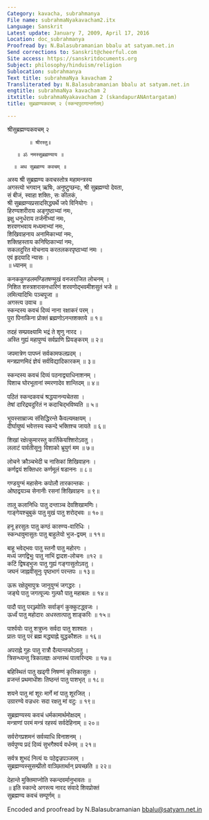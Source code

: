 ```yaml
---
Category: kavacha, subrahmanya
File name: subrahmaNyakavacham2.itx
Language: Sanskrit
Latest update: January 7, 2009, April 17, 2016
Location: doc_subrahmanya
Proofread by: N.Balasubramanian bbalu at satyam.net.in
Send corrections to: Sanskrit@cheerful.com
Site access: https://sanskritdocuments.org
Subject: philosophy/hinduism/religion
Sublocation: subrahmanya
Text title: subrahmaNya kavacham 2
Transliterated by: N.Balasubramanian bbalu at satyam.net.in
engtitle: subrahmaNya kavacham 2
itxtitle: subrahmaNyakavacham 2 (skandapurANAntargatam)
title: सुब्रह्मण्यकवचम् २ (स्कन्दपुराणान्तर्गतम्)

---
```

  
 श्रीसुब्रह्मण्यकवचम् २   
  
           ॥ श्रीरस्तु॥  
  
       ॥ ॐ नमस्सुब्रह्मण्याय ॥  
  
      ॥ अथ सुब्रह्मण्य कवचम् ॥  
  
अस्य श्री सुब्रह्मण्य कवचस्तोत्र महामन्त्रस्य   
अगस्त्यो भगवान् ऋषिः, अनुष्टुप्छन्दः, श्री सुब्रह्मण्यो देवता,  
सं बीजं, स्वाहा शक्तिः, सः कीलकं,  
श्री सुब्रह्मण्यप्रसादसिद्ध्यर्थे जपे विनियोगः ।  
हिरण्यशरीराय अङ्गुष्ठाभ्यां नमः,  
इक्षु धनुर्धराय तर्जनीभ्यां नमः,  
शरवणभवाय मध्यमाभ्यां नमः,   
शिखिवाहनाय अनामिकाभ्यां नमः,  
शक्तिहस्ताय कनिष्ठिकाभ्यां नमः,  
सकलदुरित मोचनाय करतलकरपृष्ठाभ्यां नमः ।  
एवं हृदयादि न्यासः ।  
          ॥ ध्यानम् ॥  
  
कनककुण्डलमण्डितषण्मुखं वनजराजित लोचनम् ।  
निशित शस्त्रशरासनधारिणं शरवणोद्भवमीशसुतं भजे ॥   
लमित्यादिभिः पञ्चपूजा ॥   
अगस्त्य उवाच ॥   
स्कन्दस्य कवचं दिव्यं नाना रक्षाकरं परम् ।  
पुरा पिनाकिना प्रोक्तं ब्रह्मणोऽनन्तशक्तये ॥ १॥  
  
तदहं सम्प्रवक्ष्यामि भद्रं ते शृणु नारद ।  
अस्ति गुह्यं महापुण्यं सर्वप्राणि प्रियङ्करम् ॥ २॥  
  
जपमात्रेण पापघ्नं सर्वकामफलप्रदम् ।  
मन्त्रप्राणमिदं ज्ञेयं सर्वविद्यादिकारकम् ॥ ३॥  
  
स्कन्दस्य कवचं दिव्यं पठनाद्व्याधिनाशनम् ।  
पिशाच घोरभूतानां स्मरणादेव शान्तिदम् ॥ ४॥  
  
पठितं स्कन्दकवचं श्रद्धयानन्यचेतसा ।  
तेषां दारिद्र्यदुरितं न कदाचिद्भविष्यति ॥ ५॥  
  
भूयस्साम्राज्य संसिद्धिरन्ते कैवल्यमक्षयम् ।  
दीर्घायुष्यं भवेत्तस्य स्कन्दे भक्तिश्च जायते ॥ ६॥  
  
शिखां रक्षेत्कुमारस्तु कार्तिकेयश्शिरोऽवतु ।  
ललाटं पार्वतीसूनुः विशाको भ्रूयुगं मम ॥ ७॥  
  
लोचने क्रौञ्चभेदी च नासिकां शिखिवाहनः ।  
कर्णद्वयं शक्तिधरः कर्णमूलं षडाननः ॥ ८॥  
  
गण्डयुग्मं महासेनः कपोलौ तारकान्तकः ।  
ओष्ठद्वयञ्च सेनानीः रसनां शिखिवाहनः ॥ ९॥  
  
तालू कलानिधिः पातु दन्ताञ्च देवशिखामणिः।  
गाङ्गेयश्चुबुकं पातु मुखं पातु शरोद्भवः ॥ १०॥  
  
हनू हरसुतः पातु कण्ठं कारुण्य-वारिधिः ।  
स्कन्धावुमासुतः पातु बाहुलेयो भुज-द्वयम् ॥ ११॥  
  
बाहू भवेद्भवः पातु स्तनौ पातु महोरगः ।  
मध्यं जगद्विभुः पातु नाभिं द्वादश-लोचनः ॥१२ ॥   
कटिं द्विषड्भुजः पातु गुह्यं गङ्गासुतोऽवतु ।  
जघनं जाह्नवीसूनुः पृष्ठभागं परन्तपः ॥ १३॥  
  
ऊरू रक्षेदुमापुत्रः जानुयुग्मं जगद्धरः ।  
जङ्घे पातु जगत्पूज्यः गुल्फौ पातु महाबलः ॥ १४॥  
  
पादौ पातु परञ्ज्योतिः सर्वाङ्गं कुक्कुटद्ध्वजः ।  
ऊर्ध्वं पातु महोदारः अधस्तात्पातु शाङ्करिः ॥ १५॥  
  
पार्श्वयोः पातु शत्रुघ्नः सर्वदा पातु शाश्वतः ।  
प्रातः पातु परं ब्रह्म मद्ध्याह्ने युद्धकौशलः ॥ १६॥  
  
अपराह्ने गुहः पातु रात्रौ दैत्यान्तकोऽवतु ।  
त्रिसन्ध्यन्तु त्रिकालज्ञः अन्तस्थं पात्वरिन्दमः ॥ १७॥  
  
बहिस्थितं पातु खढ्गी निषण्णं कृत्तिकासुतः ।  
व्रजन्तं प्रथमाधीशः तिष्ठन्तं पातु पाशभृत् ॥ १८॥  
  
शयने पातु मां शूरः मार्गे मां पातु शूरजित् ।  
उग्रारण्ये वज्रधरः सदा रक्षतु मां वटुः ॥ १९॥  
  
सुब्रह्मण्यस्य कवचं धर्मकामार्थमोक्षदम् ।  
मन्त्राणां परमं मन्त्रं रहस्यं सर्वदेहिनाम् ॥ २०॥  
  
सर्वरोगप्रशमनं सर्वव्याधि  विनाशनम् ।  
सर्वपुण्य प्रदं दिव्यं सुभगैश्वर्य वर्धनम् ॥ २१॥  
  
सर्वत्र शुभदं नित्यं यः पठेद्वज्रपञ्जरम् ।  
सुब्रह्मण्यस्सुसम्प्रीतो वाञ्छितार्थान् प्रयच्छति ॥ २२॥  
  
देहान्ते मुक्तिमाप्नोति स्कन्दवर्मानुभावतः ॥   
   ॥ इति स्कान्दे अगस्त्य नारद संवादे शिवप्रोक्तं   
              सुब्रह्मण्य कवचं सम्पूर्णम् ॥   
  
  
  
Encoded and proofread by N.Balasubramanian bbalu@satyam.net.in  
  
